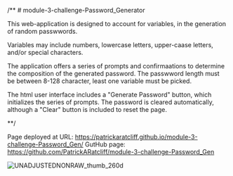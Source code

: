 /** # module-3-challenge-Password_Generator

This web-application is designed to account for variables, in the generation of random passwwords. 

Variables may include numbers, lowercase letters, upper-caase letters, and/or special characters.

The application offers a series of prompts and confirmaations to determine the composition of the generated password. The passwword length must be between 8-128 character, least one variable must be picked.
 
 The html user interface includes a "Generate Password" button, which initializes the series of prompts. The password is cleared automatically, although a "Clear" button is included to reset the page.
 
**/

Page deployed at URL: https://patrickaratcliff.github.io/module-3-challenge-Password_Gen/
GutHub page: https://github.com/PatrickARatcliff/module-3-challenge-Password_Gen

![UNADJUSTEDNONRAW_thumb_260d](https://user-images.githubusercontent.com/105676179/178163908-30e67811-b9d4-42bf-9b0b-80bead62def1.jpg)

